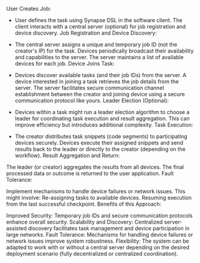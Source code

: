 User Creates Job:

- User defines the task using Synapse DSL in the software client.
The client interacts with a central server (optional) for job registration and device discovery.
Job Registration and Device Discovery:

- The central server assigns a unique and temporary job ID (not the creator's IP) for the task.
Devices periodically broadcast their availability and capabilities to the server.
The server maintains a list of available devices for each job.
Device Joins Task:

- Devices discover available tasks (and their job IDs) from the server.
A device interested in joining a task retrieves the job details from the server.
The server facilitates secure communication channel establishment between the creator and joining device using a secure communication protocol like yours.
Leader Election (Optional):

- Devices within a task might run a leader election algorithm to choose a leader for coordinating task execution and result aggregation. This can improve efficiency but introduces additional complexity.
Task Execution:

- The creator distributes task snippets (code segments) to participating devices securely.
Devices execute their assigned snippets and send results back to the leader or directly to the creator (depending on the workflow).
Result Aggregation and Return:

The leader (or creator) aggregates the results from all devices.
The final processed data or outcome is returned to the user application.
Fault Tolerance:

Implement mechanisms to handle device failures or network issues. This might involve:
Re-assigning tasks to available devices.
Resuming execution from the last successful checkpoint.
Benefits of this Approach:

Improved Security: Temporary job IDs and secure communication protocols enhance overall security.
Scalability and Discovery: Centralized server-assisted discovery facilitates task management and device participation in large networks.
Fault Tolerance: Mechanisms for handling device failures or network issues improve system robustness.
Flexibility: The system can be adapted to work with or without a central server depending on the desired deployment scenario (fully decentralized or centralized coordination).
